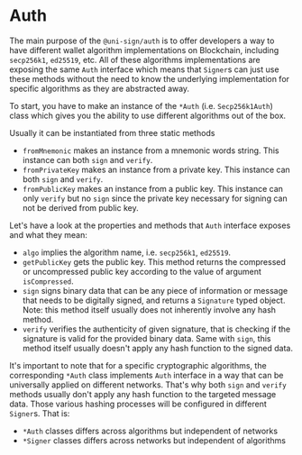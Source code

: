 # Auth

The main purpose of the `@uni-sign/auth` is to offer developers a way to have different wallet algorithm implementations on Blockchain, including `secp256k1`, `ed25519`, etc. All of these algorithms implementations are exposing the same `Auth` interface which means that `Signer`s can just use these methods without the need to know the underlying implementation for specific algorithms as they are abstracted away.

To start, you have to make an instance of the `*Auth` (i.e. `Secp256k1Auth`) class which gives you the ability to use different algorithms out of the box.

Usually it can be instantiated from three static methods

- `fromMnemonic` makes an instance from a mnemonic words string. This instance can both `sign` and `verify`.
- `fromPrivateKey` makes an instance from a private key. This instance can both `sign` and `verify`.
- `fromPublicKey` makes an instance from a public key. This instance can only `verify` but no `sign` since the private key necessary for signing can not be derived from public key.

Let's have a look at the properties and methods that `Auth` interface exposes and what they mean:

- `algo` implies the algorithm name, i.e. `secp256k1`, `ed25519`.
- `getPublicKey` gets the public key. This method returns the compressed or uncompressed public key according to the value of argument `isCompressed`.
- `sign` signs binary data that can be any piece of information or message that needs to be digitally signed, and returns a `Signature` typed object. Note: this method itself usually does not inherently involve any hash method.
- `verify` verifies the authenticity of given signature, that is checking if the signature is valid for the provided binary data. Same with `sign`, this method itself usually doesn't apply any hash function to the signed data.

It's important to note that for a specific cryptographic algorithms, the corresponding `*Auth` class implements `Auth` interface in a way that can be universally applied on different networks. That's why both `sign` and `verify` methods usually don't apply any hash function to the targeted message data. Those various hashing processes will be configured in different `Signer`s. That is:

- `*Auth` classes differs across algorithms but independent of networks
- `*Signer` classes differs across networks but independent of algorithms